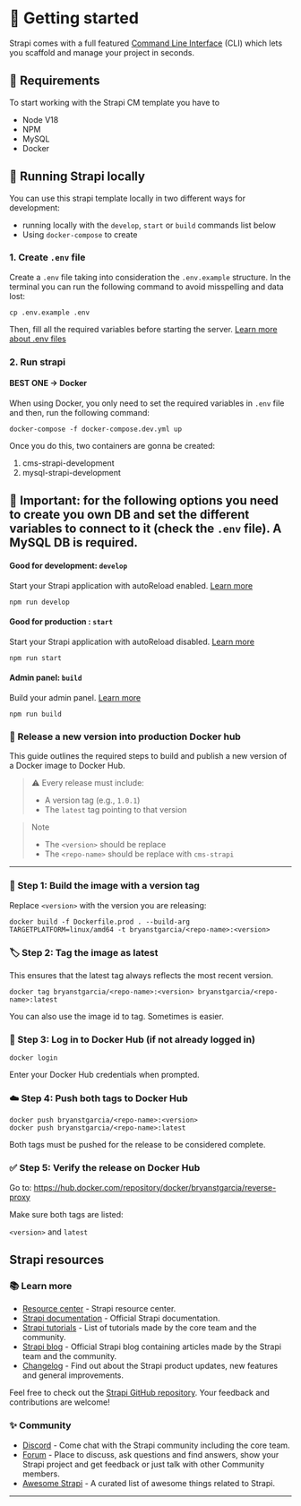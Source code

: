 <!-- https://strapi.io/blog/how-to-set-up-amazon-s3-upload-provider-plugin-for-our-strapi-app -->

# 🚀 Getting started

Strapi comes with a full featured [Command Line Interface](https://docs.strapi.io/dev-docs/cli) (CLI) which lets you scaffold and manage your project in seconds.

## 🥦 Requirements

To start working with the Strapi CM template you have to

- Node V18
- NPM
- MySQL
- Docker

## 💨 Running Strapi locally

You can use this strapi template locally in two different ways for development:

- running locally with the `develop`, `start` or `build` commands list below
- Using `docker-compose` to create

### 1. Create `.env` file

Create a `.env` file taking into consideration the `.env.example` structure.
In the terminal you can run the following command to avoid misspelling and data lost:

```
cp .env.example .env
```

Then, fill all the required variables before starting the server.
[Learn more about .env files](https://medium.com/@sujathamudadla1213/what-is-the-use-of-env-8d6b3eb94843)

### 2. Run strapi

#### BEST ONE -> Docker

When using Docker, you only need to set the required variables in `.env` file and then, run the following command:

```
docker-compose -f docker-compose.dev.yml up
```

Once you do this, two containers are gonna be created:

1. cms-strapi-development
2. mysql-strapi-development

## 🚧 Important: for the following options you need to create you own DB and set the different variables to connect to it (check the `.env` file). A MySQL DB is required.

#### Good for development: `develop`

Start your Strapi application with autoReload enabled. [Learn more](https://docs.strapi.io/dev-docs/cli#strapi-develop)

```
npm run develop
```

#### Good for production : `start`

Start your Strapi application with autoReload disabled. [Learn more](https://docs.strapi.io/dev-docs/cli#strapi-start)

```
npm run start
```

#### Admin panel: `build`

Build your admin panel. [Learn more](https://docs.strapi.io/dev-docs/cli#strapi-build)

```
npm run build
```

### 🚀 Release a new version into production Docker hub

This guide outlines the required steps to build and publish a new version of a Docker image to Docker Hub.

> ⚠️ Every release must include:
> - A version tag (e.g., `1.0.1`)
> - The `latest` tag pointing to that version

> Note 
> - The `<version>` should be replace
> - The `<repo-name>` should be replace with `cms-strapi`

---

### 🧱 Step 1: Build the image with a version tag

Replace `<version>` with the version you are releasing:

```shell
docker build -f Dockerfile.prod . --build-arg TARGETPLATFORM=linux/amd64 -t bryanstgarcia/<repo-name>:<version> 
```

### 🏷️ Step 2: Tag the image as latest

This ensures that the latest tag always reflects the most recent version.
```shell
docker tag bryanstgarcia/<repo-name>:<version> bryanstgarcia/<repo-name>:latest
```
You can also use the image id to tag. Sometimes is easier.

### 🔐 Step 3: Log in to Docker Hub (if not already logged in)
```shell
docker login
```
Enter your Docker Hub credentials when prompted.

### ☁️ Step 4: Push both tags to Docker Hub
```shell
docker push bryanstgarcia/<repo-name>:<version>
docker push bryanstgarcia/<repo-name>:latest
```
Both tags must be pushed for the release to be considered complete.

### ✅ Step 5: Verify the release on Docker Hub
Go to: https://hub.docker.com/repository/docker/bryanstgarcia/reverse-proxy

Make sure both tags are listed:

`<version>` and `latest`

## Strapi resources

### 📚 Learn more

- [Resource center](https://strapi.io/resource-center) - Strapi resource center.
- [Strapi documentation](https://docs.strapi.io) - Official Strapi documentation.
- [Strapi tutorials](https://strapi.io/tutorials) - List of tutorials made by the core team and the community.
- [Strapi blog](https://strapi.io/blog) - Official Strapi blog containing articles made by the Strapi team and the community.
- [Changelog](https://strapi.io/changelog) - Find out about the Strapi product updates, new features and general improvements.

Feel free to check out the [Strapi GitHub repository](https://github.com/strapi/strapi). Your feedback and contributions are welcome!

### ✨ Community

- [Discord](https://discord.strapi.io) - Come chat with the Strapi community including the core team.
- [Forum](https://forum.strapi.io/) - Place to discuss, ask questions and find answers, show your Strapi project and get feedback or just talk with other Community members.
- [Awesome Strapi](https://github.com/strapi/awesome-strapi) - A curated list of awesome things related to Strapi.

---
